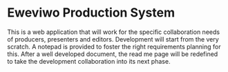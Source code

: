 # Eweviwo Production System 

This is a web application that will work for the specific collaboration needs of producers, presenters and editors. Development will start from the very scratch. A notepad is provided to foster the right requirements planning for this. After a well developed document, the read me page will be redefined to take the development collaboration into its next phase. 
